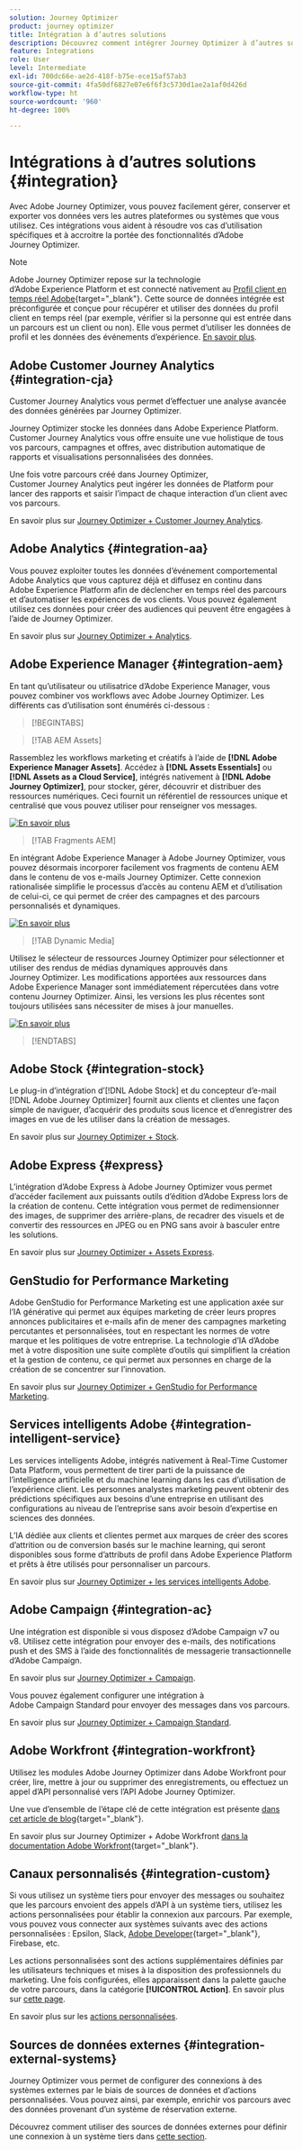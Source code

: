 ```yaml
---
solution: Journey Optimizer
product: journey optimizer
title: Intégration à d’autres solutions
description: Découvrez comment intégrer Journey Optimizer à d’autres solutions.
feature: Integrations
role: User
level: Intermediate
exl-id: 700dc66e-ae2d-418f-b75e-ece15af57ab3
source-git-commit: 4fa50df6827e07e6f6f3c5730d1ae2a1af0d426d
workflow-type: ht
source-wordcount: '960'
ht-degree: 100%

---
```


# Intégrations à d’autres solutions {#integration}

Avec Adobe Journey Optimizer, vous pouvez facilement gérer, conserver et exporter vos données vers les autres plateformes ou systèmes que vous utilisez. Ces intégrations vous aident à résoudre vos cas d’utilisation spécifiques et à accroitre la portée des fonctionnalités d’Adobe Journey Optimizer.

>[!NOTE]
>
> Adobe Journey Optimizer repose sur la technologie d’Adobe Experience Platform et est connecté nativement au [Profil client en temps réel Adobe](https://experienceleague.adobe.com/docs/experience-platform/profile/home.html?lang=fr){target="_blank"}. Cette source de données intégrée est préconfigurée et conçue pour récupérer et utiliser des données du profil client en temps réel (par exemple, vérifier si la personne qui est entrée dans un parcours est un client ou non). Elle vous permet d’utiliser les données de profil et les données des événements d’expérience. [En savoir plus](../datasource/adobe-experience-platform-data-source.md).


## Adobe Customer Journey Analytics {#integration-cja}

Customer Journey Analytics vous permet d’effectuer une analyse avancée des données générées par Journey Optimizer.

Journey Optimizer stocke les données dans Adobe Experience Platform. Customer Journey Analytics vous offre ensuite une vue holistique de tous vos parcours, campagnes et offres, avec distribution automatique de rapports et visualisations personnalisées des données.

Une fois votre parcours créé dans Journey Optimizer, Customer Journey Analytics peut ingérer les données de Platform pour lancer des rapports et saisir l’impact de chaque interaction d’un client avec vos parcours.

En savoir plus sur [Journey Optimizer + Customer Journey Analytics](../reports/cja-ajo.md).

## Adobe Analytics {#integration-aa}

Vous pouvez exploiter toutes les données d’événement comportemental Adobe Analytics que vous capturez déjà et diffusez en continu dans Adobe Experience Platform afin de déclencher en temps réel des parcours et d’automatiser les expériences de vos clients. Vous pouvez également utilisez ces données pour créer des audiences qui peuvent être engagées à l’aide de Journey Optimizer.

En savoir plus sur [Journey Optimizer + Analytics](../event/about-analytics.md).

## Adobe Experience Manager {#integration-aem}

En tant qu’utilisateur ou utilisatrice d’Adobe Experience Manager, vous pouvez combiner vos workflows avec Adobe Journey Optimizer. Les différents cas d’utilisation sont énumérés ci-dessous :


>[!BEGINTABS]

>[!TAB AEM Assets]

Rassemblez les workflows marketing et créatifs à l’aide de **[!DNL Adobe Experience Manager Assets]**. Accédez à **[!DNL Assets Essentials]** ou **[!DNL Assets as a Cloud Service]**, intégrés nativement à **[!DNL Adobe Journey Optimizer]**, pour stocker, gérer, découvrir et distribuer des ressources numériques. Ceci fournit un référentiel de ressources unique et centralisé que vous pouvez utiliser pour renseigner vos messages.

[![En savoir plus](../assets/do-not-localize/learn-more-button.svg)](../integrations/assets.md)

<!--
>[!TAB AEM Templates]

With Adobe Journey Optimizer, you can create custom-tailored messages through Adobe Experience Manager sites. Start by designing your templates using Adobe Experience Manager's content sources, then send them to Adobe Journey Optimizer. Once shared, these templates can be accessed in Adobe Journey Optimizer's Email Designer, simplifying the process of crafting and sending messages to your desired audience.

[![learn more](../assets/do-not-localize/learn-more-button.svg)](../integrations/aem-templates.md)

-->

>[!TAB Fragments AEM]

En intégrant Adobe Experience Manager à Adobe Journey Optimizer, vous pouvez désormais incorporer facilement vos fragments de contenu AEM dans le contenu de vos e-mails Journey Optimizer. Cette connexion rationalisée simplifie le processus d’accès au contenu AEM et d’utilisation de celui-ci, ce qui permet de créer des campagnes et des parcours personnalisés et dynamiques.

[![En savoir plus](../assets/do-not-localize/learn-more-button.svg)](../integrations/aem-fragments.md)

>[!TAB Dynamic Media]

Utilisez le sélecteur de ressources Journey Optimizer pour sélectionner et utiliser des rendus de médias dynamiques approuvés dans Journey Optimizer. Les modifications apportées aux ressources dans Adobe Experience Manager sont immédiatement répercutées dans votre contenu Journey Optimizer. Ainsi, les versions les plus récentes sont toujours utilisées sans nécessiter de mises à jour manuelles.

[![En savoir plus](../assets/do-not-localize/learn-more-button.svg)](../integrations/aem-dynamic.md)


>[!ENDTABS]



## Adobe Stock {#integration-stock}

Le plug-in d’intégration d’[!DNL Adobe Stock] et du concepteur d’e-mail [!DNL Adobe Journey Optimizer] fournit aux clients et clientes une façon simple de naviguer, d’acquérir des produits sous licence et d’enregistrer des images en vue de les utiliser dans la création de messages.

En savoir plus sur [Journey Optimizer + Stock](../integrations/stock.md).

## Adobe Express {#express}

L’intégration d’Adobe Express à Adobe Journey Optimizer vous permet d’accéder facilement aux puissants outils d’édition d’Adobe Express lors de la création de contenu. Cette intégration vous permet de redimensionner des images, de supprimer des arrière-plans, de recadrer des visuels et de convertir des ressources en JPEG ou en PNG sans avoir à basculer entre les solutions.

En savoir plus sur [Journey Optimizer + Assets Express](../integrations/express.md).

## GenStudio for Performance Marketing

Adobe GenStudio for Performance Marketing est une application axée sur l’IA générative qui permet aux équipes marketing de créer leurs propres annonces publicitaires et e-mails afin de mener des campagnes marketing percutantes et personnalisées, tout en respectant les normes de votre marque et les politiques de votre entreprise. La technologie d’IA d’Adobe met à votre disposition une suite complète d’outils qui simplifient la création et la gestion de contenu, ce qui permet aux personnes en charge de la création de se concentrer sur l’innovation.

En savoir plus sur [Journey Optimizer + GenStudio for Performance Marketing](../integrations/genstudio.md).


## Services intelligents Adobe {#integration-intelligent-service}

Les services intelligents Adobe, intégrés nativement à Real-Time Customer Data Platform, vous permettent de tirer parti de la puissance de l’intelligence artificielle et du machine learning dans les cas d’utilisation de l’expérience client. Les personnes analystes marketing peuvent obtenir des prédictions spécifiques aux besoins d’une entreprise en utilisant des configurations au niveau de l’entreprise sans avoir besoin d’expertise en sciences des données.

L’IA dédiée aux clients et clientes permet aux marques de créer des scores d’attrition ou de conversion basés sur le machine learning, qui seront disponibles sous forme d’attributs de profil dans Adobe Experience Platform et prêts à être utilisés pour personnaliser un parcours.

En savoir plus sur [Journey Optimizer + les services intelligents Adobe](../building-journeys/ai-services-overview.md).


## Adobe Campaign {#integration-ac}

Une intégration est disponible si vous disposez d’Adobe Campaign v7 ou v8. Utilisez cette intégration pour envoyer des e-mails, des notifications push et des SMS à l’aide des fonctionnalités de messagerie transactionnelle d’Adobe Campaign.

En savoir plus sur [Journey Optimizer + Campaign](../building-journeys/ajo-ac.md).

Vous pouvez également configurer une intégration à Adobe Campaign Standard pour envoyer des messages dans vos parcours.

En savoir plus sur [Journey Optimizer + Campaign Standard](../building-journeys/using-adobe-campaign-standard.md).


## Adobe Workfront {#integration-workfront}

Utilisez les modules Adobe Journey Optimizer dans Adobe Workfront pour créer, lire, mettre à jour ou supprimer des enregistrements, ou effectuez un appel d’API personnalisé vers l’API Adobe Journey Optimizer.

Une vue d’ensemble de l’étape clé de cette intégration est présente [dans cet article de blog](https://experienceleaguecommunities.adobe.com/t5/journey-optimizer-blogs/accelerating-go-to-market-how-workfront-workfront-fusion-aep-and/ba-p/653685?profile.language=fr&lang=fr){target="_blank"}.

En savoir plus sur Journey Optimizer + Adobe Workfront [dans la documentation Adobe Workfront](https://experienceleague.adobe.com/docs/workfront/using/adobe-workfront-fusion/fusion-apps-and-modules/adobe-journey-optimizer-modules.html?lang=fr){target="_blank"}.

## Canaux personnalisés {#integration-custom}

Si vous utilisez un système tiers pour envoyer des messages ou souhaitez que les parcours envoient des appels d’API à un système tiers, utilisez les actions personnalisées pour établir la connexion aux parcours. Par exemple, vous pouvez vous connecter aux systèmes suivants avec des actions personnalisées : Epsilon, Slack, [Adobe Developer](https://developer.adobe.com){target="_blank"}, Firebase, etc.

Les actions personnalisées sont des actions supplémentaires définies par les utilisateurs techniques et mises à la disposition des professionnels du marketing. Une fois configurées, elles apparaissent dans la palette gauche de votre parcours, dans la catégorie **[!UICONTROL Action]**. En savoir plus sur [cette page](../building-journeys/about-journey-activities.md#action-activities).

En savoir plus sur les [actions personnalisées](../action/about-custom-action-configuration.md).

## Sources de données externes {#integration-external-systems}

Journey Optimizer vous permet de configurer des connexions à des systèmes externes par le biais de sources de données et d’actions personnalisées. Vous pouvez ainsi, par exemple, enrichir vos parcours avec des données provenant d’un système de réservation externe.

Découvrez comment utiliser des sources de données externes pour définir une connexion à un système tiers dans [cette section](../datasource/external-data-sources.md).
